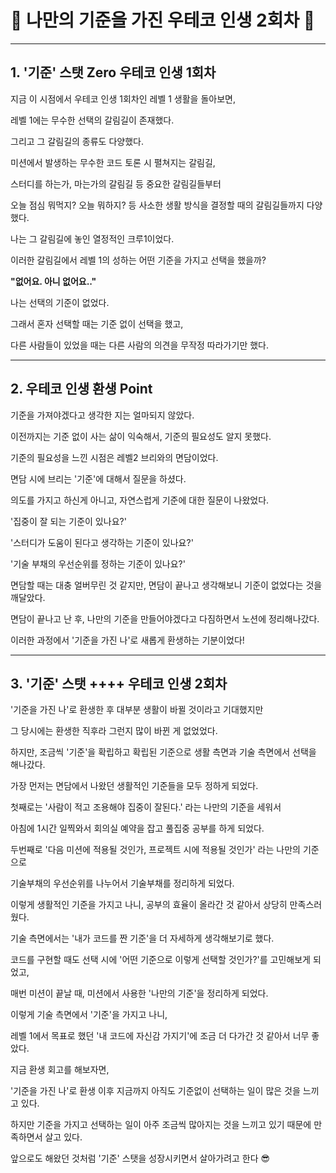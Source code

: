 # 🌈 나만의 기준을 가진 우테코 인생 2회차 🌈

---

##  1. '기준' 스탯 Zero 우테코 인생 1회차

지금 이 시점에서 우테코 인생 1회차인 레벨 1 생활을 돌아보면,

레벨 1에는 무수한 선택의 갈림길이 존재했다.

그리고 그 갈림길의 종류도 다양했다.

미션에서 발생하는 무수한 코드 토론 시 펼쳐지는 갈림길,

스터디를 하는가, 마는가의 갈림길 등 중요한 갈림길들부터 

오늘 점심 뭐먹지? 오늘 뭐하지? 등 사소한 생활 방식을 결정할 때의 갈림길들까지 다양했다.

나는 그 갈림길에 놓인 열정적인 크루1이었다.

이러한 갈림길에서 레벨 1의 성하는 어떤 기준을 가지고 선택을 했을까?

**"없어요. 아니 없어요.."**

나는 선택의 기준이 없었다.

그래서 혼자 선택할 때는 기준 없이 선택을 했고,

다른 사람들이 있었을 때는 다른 사람의 의견을 무작정 따라가기만 했다.

---

## 2. 우테코 인생 환생 Point

기준을 가져야겠다고 생각한 지는 얼마되지 않았다.

이전까지는 기준 없이 사는 삶이 익숙해서, 기준의 필요성도 알지 못했다.

기준의 필요성을 느낀 시점은 레벨2 브리와의 면담이었다.

면담 시에 브리는 '기준'에 대해서 질문을 하셨다.

의도를 가지고 하신게 아니고, 자연스럽게 기준에 대한 질문이 나왔었다.

'집중이 잘 되는 기준이 있나요?'

'스터디가 도움이 된다고 생각하는 기준이 있나요?'

'기술 부채의 우선순위를 정하는 기준이 있나요?'

면담할 때는 대충 얼버무린 것 같지만, 면담이 끝나고 생각해보니 기준이 없었다는 것을 깨달았다.

면담이 끝나고 난 후, 나만의 기준을 만들어야겠다고 다짐하면서 노션에 정리해나갔다.

이러한 과정에서 '기준을 가진 나'로 새롭게 환생하는 기분이었다!

---

##  3. '기준' 스탯 ++++ 우테코 인생 2회차

'기준을 가진 나'로 환생한 후 대부분 생활이 바뀔 것이라고 기대했지만

그 당시에는 환생한 직후라 그런지 많이 바뀐 게 없었었다.

하지만, 조금씩 '기준'을 확립하고 확립된 기준으로 생활 측면과 기술 측면에서 선택을 해나갔다.

가장 먼저는 면담에서 나왔던 생활적인 기준들을 모두 정하게 되었다.

첫째로는 '사람이 적고 조용해야 집중이 잘된다.' 라는 나만의 기준을 세워서

아침에 1시간 일찍와서 회의실 예약을 잡고 풀집중 공부를 하게 되었다.

두번째로 '다음 미션에 적용될 것인가, 프로젝트 시에 적용될 것인가' 라는 나만의 기준으로

기술부채의 우선순위를 나누어서 기술부채를 정리하게 되었다.

이렇게 생활적인 기준을 가지고 나니, 공부의 효율이 올라간 것 같아서 상당히 만족스러웠다.

기술 측면에서는 '내가 코드를 짠 기준'을 더 자세하게 생각해보기로 했다.

코드를 구현할 때도 선택 시에 '어떤 기준으로 이렇게 선택할 것인가?'를 고민해보게 되었고,

매번 미션이 끝날 때, 미션에서 사용한 '나만의 기준'을 정리하게 되었다.

이렇게 기술 측면에서 '기준'을 가지고 나니, 

레벨 1에서 목표로 했던 '내 코드에 자신감 가지기'에 조금 더 다가간 것 같아서 너무 좋았다.

지금 환생 회고를 해보자면,

'기준을 가진 나'로 환생 이후 지금까지 아직도 기준없이 선택하는 일이 많은 것을 느끼고 있다.

하지만 기준을 가지고 선택하는 일이 아주 조금씩 많아지는 것을 느끼고 있기 때문에 만족하면서 살고 있다.

앞으로도 해왔던 것처럼 '기준' 스탯을 성장시키면서 살아가려고 한다 😎
